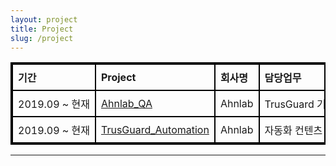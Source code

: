 ```yaml
---
layout: project
title: Project
slug: /project
---
```


<html lang="en">
<head>
<meta charset="UTF-8">
<meta name="viewport" content="width=device-width, initial-scale=1.0">
<title>표 만들기</title>
<style>
    table {
        border-collapse: collapse;
        width: 100%;
        border: 2px solid black; /* 표 전체의 테두리 */
    }
    th, td {
        border: 2px solid black; /* 각 셀의 테두리 */
        padding: 8px;
        text-align: left; /* 셀의 텍스트 우측 정렬 */
        word-wrap: break-word; /* 단어가 셀을 벗어나면 자동 개행 */
        white-space: nowrap; /* 텍스트가 한 줄로 유지되도록 공백 없이 표시 */
    }
</style>
</head>
<table>
  <tr>
    <th>기간</th>
    <th>Project</th>
    <th>회사명</th>
    <th>담당업무</th>
    <th>Keyword</th>
  </tr>
  <tr>
    <td>2019.09 ~ 현재 </td>
    <td><a href="https://minzlim.github.io/Minsoo_port/2020/02/04/Ahnlab_QA">Ahnlab_QA</a></td>
    <td>Ahnlab</td>
    <td>TrusGuard 기능 검증</td>
    <td>UTM,Network,System</td>
  </tr>
  <tr>
    <td>2019.09 ~ 현재</td>
    <td><a href="https://minzlim.github.io/Minsoo_port/2020/02/04/Automation">TrusGuard_Automation</a></td>
    <td>Ahnlab</td>
    <td>자동화 컨텐츠 작성 및 인프라 유지보수</td>  
    <td>Python3, CICD, Docker</td>
  </tr>
</table>
</html>

---
